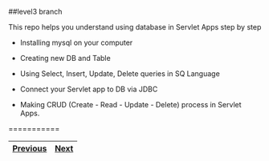 ##level3 branch

This repo helps you understand using database in Servlet Apps step by step

 - Installing mysql on your computer

 - Creating new DB and Table

 - Using Select, Insert, Update, Delete queries in SQ Language

 - Connect your Servlet app to DB via JDBC

 - Making CRUD (Create - Read - Update - Delete) process in Servlet Apps.
 

===========

[Previous](https://github.com/okulbilisim/Java-Servlet/blob/level2/README.md)|[Next](https://github.com/okulbilisim/Java-Servlet/blob/level4/README.md)
-----|-----
